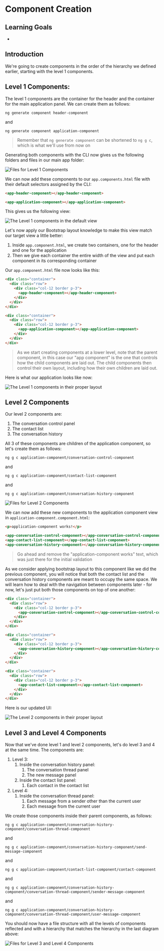 # Component Creation

## Learning Goals

-

## Introduction

We're going to create components in the order of the hierarchy we defined
earlier, starting with the level 1 components.

## Level 1 Components:

The level 1 components are the container for the header and the container for
the main application panel. We can create them as follows:

```
ng generate component header-component
```

and

```
ng generate component application-component
```

> Remember that `ng generate component` can be shortened to `ng g c`, which is
> what we'll use from now on

Generating both components with the CLI now gives us the following folders and
files in our main app folder:

![Files for Level 1 Components](https://curriculum-content.s3.amazonaws.com/java-mod-8/ng-messaging-components-level-1.png)

We can now add these components to our `app.components.html` file with their
default selectors assigned by the CLI:

```html
<app-header-component></app-header-component>

<app-application-component></app-application-component>
```

This gives us the following view:

![The Level 1 components in the default view](https://curriculum-content.s3.amazonaws.com/java-mod-8/ng-messaging-level-1-comps-view.png)

Let's now apply our Bootstrap layout knowledge to make this view match our
target view a little better:

1. Inside `app.component.html`, we create two containers, one for the header and
   one for the application
2. Then we give each container the entire width of the view and put each
   component in its corresponding container

Our `app.component.html` file now looks like this:

```html
<div class="container">
  <div class="row">
    <div class="col-12 border p-3">
      <app-header-component></app-header-component>
    </div>
  </div>
</div>

<div class="container">
  <div class="row">
    <div class="col-12 border p-3">
      <app-application-component></app-application-component>
    </div>
  </div>
</div>
```

> As we start creating components at a lower level, note that the parent
> component, in this case our "app component" is the one that controls how the
> child components are laid out. The child components then control their own
> layout, including how their own children are laid out.

Here is what our application looks like now:

![The Level 1 components in their proper layout](https://curriculum-content.s3.amazonaws.com/java-mod-8/ng-messaging-level-1-comps-view-layout.png)

## Level 2 Components

Our level 2 components are:

1. The conversation control panel
2. The contact list
3. The conversation history

All 3 of these components are children of the application component, so let's
create them as follows:

```
ng g c application-component/conversation-control-component
```

and

```
ng g c application-component/contact-list-component
```

and

```
ng g c application-component/conversation-history-component
```

![Files for Level 2 Components](https://curriculum-content.s3.amazonaws.com/java-mod-8/ng-messaging-components-level-2.png)

We can now add these new components to the application component view in
`application-component.component.html`:

```html
<p>application-component works!</p>

<app-conversation-control-component></app-conversation-control-component>
<app-contact-list-component></app-contact-list-component>
<app-conversation-history-component></app-conversation-history-component>
```

> Go ahead and remove the "application-component works" text, which was just
> there for the initial validation

As we consider applying bootstrap layout to this component like we did the
previous component, you will notice that both the contact list and the
conversation history components are meant to occupy the same space. We will
learn how to deal with the navigation between components later - for now, let's
just put both those components on top of one another:

```html
<div class="container">
  <div class="row">
    <div class="col-12 border p-3">
      <app-conversation-control-component></app-conversation-control-component>
    </div>
  </div>
</div>

<div class="container">
  <div class="row">
    <div class="col-12 border p-3">
      <app-conversation-history-component></app-conversation-history-component>
    </div>
  </div>
</div>

<div class="container">
  <div class="row">
    <div class="col-12 border p-3">
      <app-contact-list-component></app-contact-list-component>
    </div>
  </div>
</div>
```

Here is our updated UI:

![The Level 2 components in their proper layout](https://curriculum-content.s3.amazonaws.com/java-mod-8/ng-messaging-level-2-comps-view-layout.png)

## Level 3 and Level 4 Components

Now that we've done level 1 and level 2 components, let's do level 3 and 4 at
the same time. The components are:

1. Level 3:
   1. Inside the conversation history panel:
      1. The conversation thread panel
      2. The new message panel
   2. Inside the contact list panel:
      1. Each contact in the contact list
2. Level 4:
   1. Inside the conversation thread panel:
      1. Each message from a sender other than the current user
      2. Each message from the current user

We create those components inside their parent components, as follows:

```
ng g c application-component/conversation-history-component/conversation-thread-component
```

and

```
ng g c application-component/conversation-history-component/send-message-component
```

and

```
ng g c application-component/contact-list-component/contact-component
```

and

```
ng g c application-component/conversation-history-component/conversation-thread-component/sender-message-component
```

and

```
ng g c application-component/conversation-history-component/conversation-thread-component/user-message-component
```

You should now have a file structure with all the levels of components reflected
and with a hierarchy that matches the hierarchy in the last diagram above:

![Files for Level 3 and Level 4 Components](https://curriculum-content.s3.amazonaws.com/java-mod-8/ng-message-components-level-3-and-4.png)
